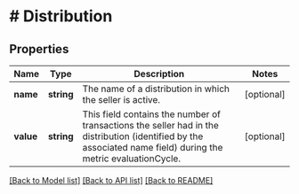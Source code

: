 # # Distribution

## Properties

Name | Type | Description | Notes
------------ | ------------- | ------------- | -------------
**name** | **string** | The name of a distribution in which the seller is active. | [optional]
**value** | **string** | This field contains the number of transactions the seller had in the distribution (identified by the associated name field) during the metric evaluationCycle. | [optional]

[[Back to Model list]](../../README.md#models) [[Back to API list]](../../README.md#endpoints) [[Back to README]](../../README.md)
